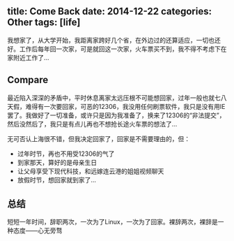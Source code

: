 title: Come Back
date: 2014-12-22
categories: Other
tags: [life]
---
我想家了，从大学开始，我距离家跨好几个省，在外边过的还算适应，一切也还好。工作后每年回一次家，可是就回这一次家，火车票买不到，我不得不考虑下在家附近工作了...

## Compare
最近陷入深深的矛盾中，平时休息离家太远压根不可能想回家，过年一般也就七八天假，难得有一次要回家，可恶的12306，我没用任何刷票软件，我只是没有用IE罢了。我做好了一切准备，或许只是因为我准备了，换来了12306的“非法提交”，然后没然后了，我只是有点儿再也不想抢长途火车票的想法了...

无可否认上海很不错，但我决定回家了，回家是不需要理由的，但：
- 过年时节，再也不用受12306的气了
- 到家那天，算好的是母亲生日
- 让父母享受下现代科技，和远嫁连云港的姐姐视频聊天
- 放假时节，想回家就到家了...

## 总结
短短一年时间，辞职两次，一次为了Linux，一次为了回家。裸辞两次，裸辞是一种态度——心无旁骛
